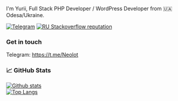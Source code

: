 I'm Yurii, Full Stack PHP Developer / WordPress Developer from :ukraine: Odesa/Ukraine.

[![Telegram](https://img.shields.io/badge/-neolot-0088cc?style=for-the-badge&logo=Telegram&logoColor=white&link=https://t.me/Neolot)](https://t.me/Neolot)
[![RU Stackoverflow reputation](https://img.shields.io/stackexchange/ru.stackoverflow./r/237769?label=StackOverflow&logo=stackoverflow&style=for-the-badge)](https://ru.stackoverflow.com/users/237769/neolot)

### Get in touch
Telegram: https://t.me/Neolot  

### 📈 GitHub Stats
[![Github stats](https://github-readme-stats.vercel.app/api?username=Neolot&count_private=true&show_icons=true&include_all_commits=true&show_icons=true&hide_title=true&theme=gotham)](https://github.com/Neolot/github-readme-stats)  
[![Top Langs](https://github-readme-stats.vercel.app/api/top-langs/?username=Neolot&count_private=true&layout=compact&include_all_commits=true&show_icons=true&hide_title=true&theme=gotham)](https://github.com/Neolot/github-readme-stats)
